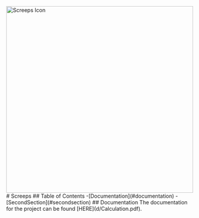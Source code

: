 <img src="https://blog.screeps.com/2018/12/changelog-2018-12-14/logo.gif" alt="Screeps Icon" width="500px" title="Screeps Icon" />
# Screeps
## Table of Contents
  -[Documentation](#documentation)
  -[SecondSection](#secondsection)
## Documentation
  The documentation for the project can be found [HERE](d/Calculation.pdf).
